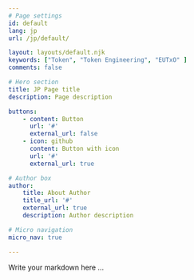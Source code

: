 ```yaml
---
# Page settings
id: default
lang: jp
url: /jp/default/

layout: layouts/default.njk
keywords: ["Token", "Token Engineering", "EUTxO" ]
comments: false

# Hero section
title: JP Page title
description: Page description

buttons:
    - content: Button
      url: '#'
      external_url: false
    - icon: github
      content: Button with icon
      url: '#'
      external_url: true

# Author box
author:
    title: About Author
    title_url: '#'
    external_url: true
    description: Author description

# Micro navigation
micro_nav: true

---
```


Write your markdown here ...
